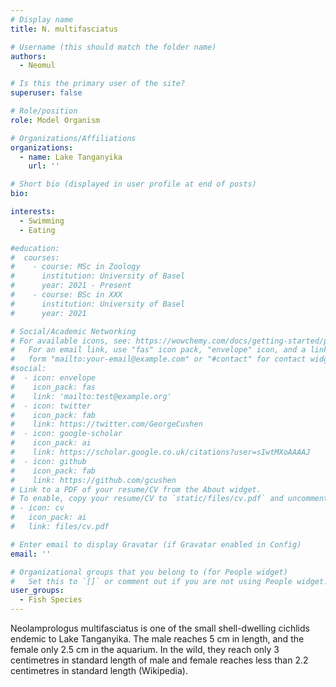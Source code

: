 ```yaml
---
# Display name
title: N. multifasciatus

# Username (this should match the folder name)
authors:
  - Neomul

# Is this the primary user of the site?
superuser: false

# Role/position
role: Model Organism

# Organizations/Affiliations
organizations:
  - name: Lake Tanganyika
    url: ''

# Short bio (displayed in user profile at end of posts)
bio: 

interests:
  - Swimming
  - Eating

#education:
#  courses:
#    - course: MSc in Zoology
#      institution: University of Basel
#      year: 2021 - Present
#    - course: BSc in XXX
#      institution: University of Basel
#      year: 2021

# Social/Academic Networking
# For available icons, see: https://wowchemy.com/docs/getting-started/page-builder/#icons
#   For an email link, use "fas" icon pack, "envelope" icon, and a link in the
#   form "mailto:your-email@example.com" or "#contact" for contact widget.
#social:
#  - icon: envelope
#    icon_pack: fas
#    link: 'mailto:test@example.org'
#  - icon: twitter
#    icon_pack: fab
#    link: https://twitter.com/GeorgeCushen
#  - icon: google-scholar
#    icon_pack: ai
#    link: https://scholar.google.co.uk/citations?user=sIwtMXoAAAAJ
#  - icon: github
#    icon_pack: fab
#    link: https://github.com/gcushen
# Link to a PDF of your resume/CV from the About widget.
# To enable, copy your resume/CV to `static/files/cv.pdf` and uncomment the lines below.
# - icon: cv
#   icon_pack: ai
#   link: files/cv.pdf

# Enter email to display Gravatar (if Gravatar enabled in Config)
email: ''

# Organizational groups that you belong to (for People widget)
#   Set this to `[]` or comment out if you are not using People widget.
user_groups:
  - Fish Species
---
```


Neolamprologus multifasciatus is one of the small shell-dwelling cichlids endemic to Lake Tanganyika. The male reaches 5 cm in length, and the female only 2.5 cm in the aquarium. In the wild, they reach only 3 centimetres in standard length of male and female reaches less than 2.2 centimetres in standard length (Wikipedia).